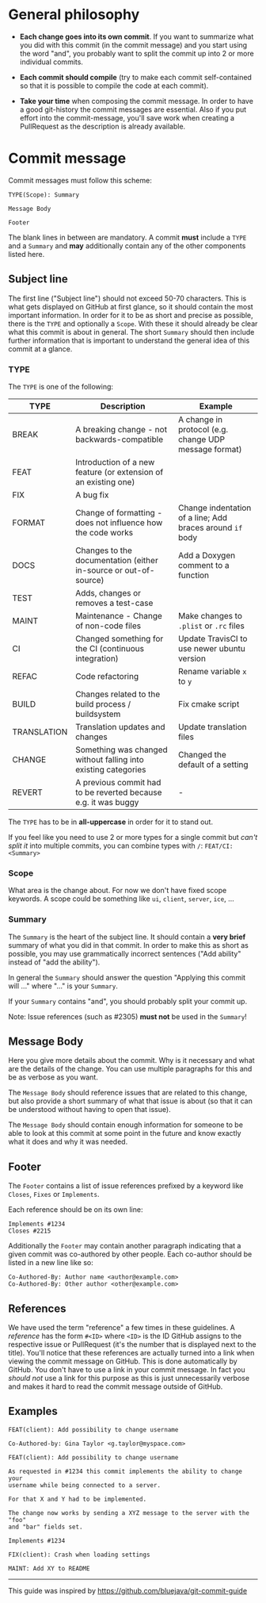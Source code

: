 # General philosophy

- **Each change goes into its own commit**. If you want to summarize what you did with this commit (in the commit message)
and you start using the word "and", you probably want to split the commit up into 2 or more individual commits.

- **Each commit should compile** (try to make each commit self-contained so that it is possible to compile the code at
each commit).

- **Take your time** when composing the commit message. In order to have a good git-history the commit messages are essential.
Also if you put effort into the commit-message, you'll save work when creating a PullRequest as the description is already available.


# Commit message

Commit messages must follow this scheme:

```
TYPE(Scope): Summary

Message Body

Footer
```

The blank lines in between are mandatory. A commit **must** include a `TYPE` and a `Summary` and **may**
additionally contain any of the other components listed here.


## Subject line

The first line ("Subject line") should not exceed 50-70 characters. This is what gets displayed on GitHub at first glance, so it
should contain the most important information. In order for it to be as short and precise as possible, there is the `TYPE` and
optionally a `Scope`. With these it should already be clear what this commit is about in general. The short `Summary` should
then include further information that is important to understand the general idea of this commit at a glance.


### TYPE

The `TYPE` is one of the following:

| **TYPE** | **Description** | **Example** |
| -------- | --------------- | ----------- |
| BREAK    | A breaking change - not backwards-compatible | A change in protocol (e.g. change UDP message format) |
| FEAT     | Introduction of a new feature (or extension of an existing one) | |
| FIX      | A bug fix | |
| FORMAT   | Change of formatting - does not influence how the code works | Change indentation of a line; Add braces around `if` body |
| DOCS     | Changes to the documentation (either in-source or out-of-source) | Add a Doxygen comment to a function |
| TEST     | Adds, changes or removes a test-case | |
| MAINT    | Maintenance - Change of non-code files | Make changes to `.plist` or `.rc` files |
| CI       | Changed something for the CI (continuous integration) | Update TravisCI to use newer ubuntu version |
| REFAC    | Code refactoring | Rename variable `x` to `y` |
| BUILD    | Changes related to the build process / buildsystem | Fix cmake script |
| TRANSLATION | Translation updates and changes | Update translation files |
| CHANGE   | Something was changed without falling into existing categories | Changed the default of a setting |
| REVERT   | A previous commit had to be reverted because e.g. it was buggy | - |

The `TYPE` has to be in **all-uppercase** in order for it to stand out.

If you feel like you need to use 2 or more types for a single commit but *can't split it* into multiple commits, you can
combine types with `/`: `FEAT/CI: <Summary>`


### Scope

What area is the change about. For now we don't have fixed scope keywords. A scope could be something like `ui`, `client`,
`server`, `ice`, ...


### Summary

The `Summary` is the heart of the subject line. It should contain a **very brief** summary of what you did in that commit.
In order to make this as short as possible, you may use grammatically incorrect sentences
("Add ability" instead of "add the ability").

In general the `Summary` should answer the question "Applying this commit will ..." where "..." is your `Summary`.

If your `Summary` contains "and", you should probably split your commit up.

Note: Issue references (such as #2305) **must not** be used in the `Summary`!


## Message Body

Here you give more details about the commit. Why is it necessary and what are the details of the change. You can use
multiple paragraphs for this and be as verbose as you want.

The `Message Body` should reference issues that are related to this change, but also provide a short summary of what that
issue is about (so that it can be understood without having to open that issue).

The `Message Body` should contain enough information for someone to be able to look at this commit at some point in the
future and know exactly what it does and why it was needed.


## Footer

The `Footer` contains a list of issue references prefixed by a keyword like `Closes`, `Fixes` or `Implements`.

Each reference should be on its own line:

```
Implements #1234
Closes #2215
```

Additionally the `Footer` may contain another paragraph indicating that a given commit was co-authored by other people.
Each co-author should be listed in a new line like so:

```
Co-Authored-By: Author name <author@example.com>
Co-Authored-By: Other author <other@example.com>
```


## References

We have used the term "reference" a few times in these guidelines. A *reference* has the form `#<ID>` where `<ID>` is the
ID GitHub assigns to the respective issue or PullRequest (it's the number that is displayed next to the title). You'll
notice that these references are actually turned into a link when viewing the commit message on GitHub. This is done
automatically by GitHub. You don't have to use a link in your commit message. In fact you *should not* use a link for
this purpose as this is just unnecessarily verbose and makes it hard to read the commit message outside of GitHub.


## Examples

```
FEAT(client): Add possibility to change username

Co-Authored-by: Gina Taylor <g.taylor@myspace.com>
```
```
FEAT(client): Add possibility to change username

As requested in #1234 this commit implements the ability to change your
username while being connected to a server.

For that X and Y had to be implemented.

The change now works by sending a XYZ message to the server with the "foo"
and "bar" fields set.

Implements #1234
```
```
FIX(client): Crash when loading settings
```
```
MAINT: Add XY to README
```

-----

This guide was inspired by https://github.com/bluejava/git-commit-guide

